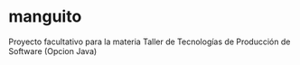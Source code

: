 # manguito
Proyecto facultativo para la materia Taller de Tecnologías de Producción de Software (Opcion Java)
